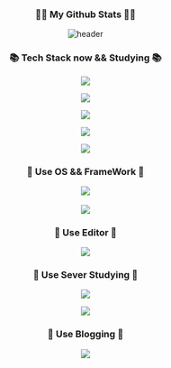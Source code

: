 <h3 align="center">👩‍💻 My Github Stats 👩‍💻</h3>
<div align="center">

![header](https://capsule-render.vercel.app/api?type=wave&color=auto&height=200&section=header&text=HelloMyWorld%\&fontSize=60)
  





<h3 align="center">📚 Tech Stack now && Studying 📚</h3>
  <p align="center">
  <a href="https://skillicons.dev">
    <img src="https://skillicons.dev/icons?i=html,css,javascript,nodejs,php,java,react,vue,angular,py" />
  </a>
</p>
    <p align="center">
  <a href="https://skillicons.dev">
    <img src="https://skillicons.dev/icons?i=nestjs,typescript,graphql,ruby,dart,gatsby,haskell,go,bootstrap" />
    
  </a>
</p>
      <p align="center">
  <a href="https://skillicons.dev">
    <img src="https://skillicons.dev/icons?i=nextjs,svelte,flutter,spring,rust,django,rails" />
    
  </a>
      
</p>
        <p align="center">
  <a href="https://skillicons.dev">
    <img src="https://skillicons.dev/icons?i=nuxtjs,kotlin,laravel,jquery,git,perl" />
    
  </a>
      
</p>
          <p align="center">
  <a href="https://skillicons.dev">
    <img src="https://skillicons.dev/icons?i=c,cpp,lua,remix" />
    
  </a>
      
</p>
  </div>
   <h3 align="center">🌈 Use OS && FrameWork 🌈</h3>                                                                                                  
        <p align="center">
  <a href="https://skillicons.dev">
    <img src="https://skillicons.dev/icons?i=linux,tailwind,styledcomponents,emotion,electron,ps,redux,apollo" />
    
  </a>
  <br/><br/>
    <a href="https://skillicons.dev">
    <img src="https://skillicons.dev/icons?i=sass,webpack,windicss,express,jest" />
    
  </a>
      
</p>
 <h3 align="center">🌈 Use Editor 🌈</h3>                                                                                                  
        <p align="center">
  <a href="https://skillicons.dev">
    <img src="https://skillicons.dev/icons?i=atom,bash,figma,vscode,md,vim,visualstudio,unity,unreal,androidstudio" />
    
  </a>
      
</p>
                                                                                                      
                                                                               
<h3 align="center">🌈 Use Sever Studying 🌈</h3>                                                                                                  
        <p align="center">
  <a href="https://skillicons.dev">
    <img src="https://skillicons.dev/icons?i=aws,firebase,heroku,nginx,docker,redis,supabase" />
    
  </a>
      
</p>
       <p align="center">
     <a href="https://skillicons.dev">
    <img src="https://skillicons.dev/icons?i=mongodb,mysql,postgres,kubernetes,scala" />
    
  </a>
  </p>
       
<h3 align="center">🌈 Use Blogging 🌈</h3>
        <p align="center">
  <a href="https://skillicons.dev">
    <img src="https://skillicons.dev/icons?i=linkedin,instagram,discord,github,stackoverflow,twitter" />
    
  </a>
      
</p>
       
 



